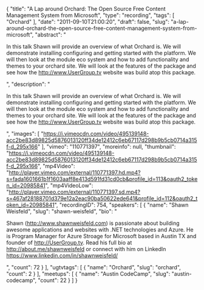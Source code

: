 {
  "title": "A Lap around Orchard: The Open Source Free Content Management System from Microsoft",
  "type": "recording",
  "tags": [
    "Orchard"
  ],
  "date": "2011-09-10T21:00:20",
  "draft": false,
  "slug": "a-lap-around-orchard-the-open-source-free-content-management-system-from-microsoft",
  "abstract": "<p>In this talk Shawn will provide an overview of what Orchard is. We will demonstrate installing configuring and getting started with the platform. We will then look at the module eco system and how to add functionality and themes to your orchard site. We will look at the features of the package and see how the http://www.UserGroup.tv website was build atop this package.</p>",
  "description": "<p>In this talk Shawn will provide an overview of what Orchard is. We will demonstrate installing configuring and getting started with the platform. We will then look at the module eco system and how to add functionality and themes to your orchard site. We will look at the features of the package and see how the http://www.UserGroup.tv website was build atop this package.</p>",
  "images": [
    "https://i.vimeocdn.com/video/495139148-acc2be83d89825d5876013120ff34de12412c6eb67117d298b9b5cb0714a315f-d_295x166"
  ],
  "vimeo": "110771397",
  "moreinfo": null,
  "thumbnail": "https://i.vimeocdn.com/video/495139148-acc2be83d89825d5876013120ff34de12412c6eb67117d298b9b5cb0714a315f-d_295x166",
  "mp4Video": "http://player.vimeo.com/external/110771397.hd.mp4?s=fada1601661b1f1603aaff8e413d591fd31cd0cb&profile_id=113&oauth2_token_id=20985841",
  "mp4VideoLow": "http://player.vimeo.com/external/110771397.sd.mp4?s=467af28188701d379e12a2eac90ba50622ede641&profile_id=112&oauth2_token_id=20985841",
  "recordingID": 754,
  "speakers": [
    {
      "name": "Shawn Weisfeld",
      "slug": "shawn-weisfeld",
      "bio": "<p>Shawn (http://www.shawnweisfeld.com) is passionate about building awesome applications and websites with .NET technologies and Azure. He is Program Manager for Azure Stroage for Microsoft based in Austin TX and founder of http://UserGroup.tv. Read his full bio at http://about.me/shawnweisfeld or connect with him on LinkedIn https://www.linkedin.com/in/shawnweisfeld/</p>",
      "count": 72
    }
  ],
  "ugtvtags": [
    {
      "name": "Orchard",
      "slug": "orchard",
      "count": 2
    }
  ],
  "meetups": [
    {
      "name": "Austin CodeCamp",
      "slug": "austin-codecamp",
      "count": 22
    }
  ]
}